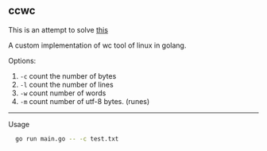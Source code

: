 ## ccwc

This is an attempt to solve [this](https://codingchallenges.fyi/challenges/challenge-wc)

A custom implementation of wc tool of linux in golang.

Options:

1. `-c` count the number of bytes
2. `-l` count the number of lines
3. `-w` count number of words
4. `-m` count number of utf-8 bytes. (runes)

---

Usage

```sh
  go run main.go -- -c test.txt
```
